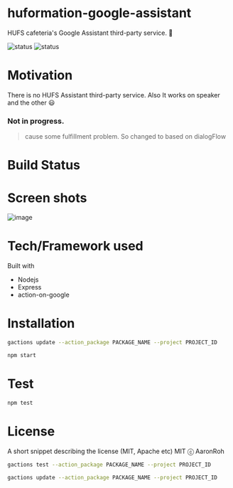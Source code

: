 # huformation-google-assistant 
HUFS cafeteria's Google Assistant third-party service. :penguin:	

![status](https://img.shields.io/badge/Status-In_progress-green.svg) ![status](https://img.shields.io/badge/language-Node_js-blue.svg)

# Motivation
There is no HUFS Assistant third-party service. 
Also It works on speaker and the other :smiley:

### Not in progress.

> cause some fulfillment problem.
> So changed to based on dialogFlow


# Build Status


# Screen shots
![image](https://user-images.githubusercontent.com/4939738/52205524-ad6ada80-28ba-11e9-8e96-2342a85fe581.png)

# Tech/Framework used
Built with
* Nodejs
* Express
* action-on-google

# Installation
```bash
gactions update --action_package PACKAGE_NAME --project PROJECT_ID

npm start
```

# Test
```javascript
npm test
```

# License
A short snippet describing the license (MIT, Apache etc)
MIT ⓒ AaronRoh



```bash
gactions test --action_package PACKAGE_NAME --project PROJECT_ID

gactions update --action_package PACKAGE_NAME --project PROJECT_ID
```

